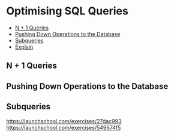 # Optimising SQL Queries

  * [N + 1 Queries](#N-plus-1)
  * [Pushing Down Operations to the Database](#Push-to-DB)
  * [Subqueries](#Subqueries)
  * [Explain]()

<a name="N-plus-1"></a>
## N + 1 Queries

<a name="Push-to-DB"></a>
## Pushing Down Operations to the Database

<a name="Subqueries"></a>
## Subqueries


https://launchschool.com/exercises/27dac993
https://launchschool.com/exercises/549674f5